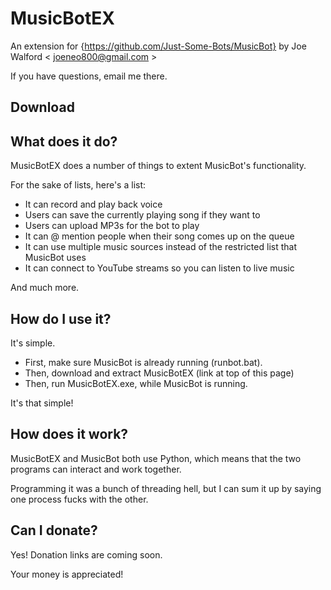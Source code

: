 # MusicBotEX
An extension for {https://github.com/Just-Some-Bots/MusicBot} by Joe Walford < joeneo800@gmail.com >

If you have questions, email me there.

## Download

## What does it do?

MusicBotEX does a number of things to extent MusicBot's functionality.

For the sake of lists, here's a list:

- It can record and play back voice
- Users can save the currently playing song if they want to
- Users can upload MP3s for the bot to play
- It can @ mention people when their song comes up on the queue
- It can use multiple music sources instead of the restricted list that MusicBot uses
- It can connect to YouTube streams so you can listen to live music

And much more.

## How do I use it?

It's simple.

* First, make sure MusicBot is already running (runbot.bat).
* Then, download and extract MusicBotEX (link at top of this page)
* Then, run MusicBotEX.exe, while MusicBot is running.

It's that simple!

## How does it work?

MusicBotEX and MusicBot both use Python, which means that the two programs can interact and work together.

Programming it was a bunch of threading hell, but I can sum it up by saying one process fucks with the other.

## Can I donate?

Yes! Donation links are coming soon.

Your money is appreciated!

